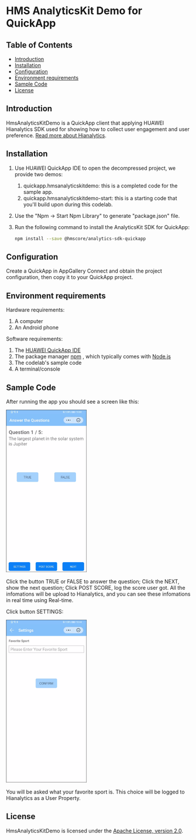 # HMS AnalyticsKit Demo for QuickApp

## Table of Contents

* [Introduction](#introduction)
* [Installation](#installation)
* [Configuration](#configuration)
* [Environment requirements](#environment-requirements)
* [Sample Code](#sample-code)
* [License](#license)

## Introduction

HmsAnalyticsKitDemo is a QuickApp client that applying HUAWEI Hianalytics SDK used for showing how to collect user engagement and user preference.
[Read more about Hianalytics](https://developer.huawei.com/consumer/en/doc/development/HMSCore-Guides-V5/introduction-0000001050745149).

## Installation

1. Use HUAWEI QuickApp IDE to open the decompressed project, we provide two demos:
   1. quickapp.hmsanalyticskitdemo: this is a completed code for the sample app.
   2. quickapp.hmsanalyticskitdemo-start: this is a starting code that you'll build upon during this codelab.
2. Use the "Npm -> Start Npm Library" to generate "package.json" file.
3. Run the following command to install the AnalyticsKit SDK for QuickApp:
  
   ```bash
   npm install --save @hmscore/analytics-sdk-quickapp
   ```

## Configuration

Create a QuickApp in AppGallery Connect and obtain the project configuration, then copy it to your QuickApp project.

## Environment requirements

Hardware requirements:

1. A computer
2. An Android phone

Software requirements:

1. The [HUAWEI QuickApp IDE](https://developer.huawei.com/consumer/cn/quickApp-ide/)
2. The package manager [npm](https://www.npmjs.com) , which typically comes with [Node.js](https://nodejs.org/en)
3. The codelab's sample code
4. A terminal/console

## Sample Code

After running the app you should see a screen like this:

<img src="https://github.com/HMS-Core/hms-analytics-demo-quickapp/blob/main/screenshot/screen_0.PNG" width=220>

Click the button TRUE or FALSE to answer the question; Click the NEXT, show the next question; Click POST SCORE, log the score user got. All the infomations will be upload to Hianalytics, and you can see these infomations in real time using Real-time.

Click button SETTINGS:

<img src="https://github.com/HMS-Core/hms-analytics-demo-quickapp/blob/main/screenshot/screen_1.PNG" width=220>

You will be asked what your favorite sport is. This choice will be logged to Hianalytics as a User Property.

## License

HmsAnalyticsKitDemo is licensed under the [Apache License, version 2.0](http://www.apache.org/licenses/LICENSE-2.0).
